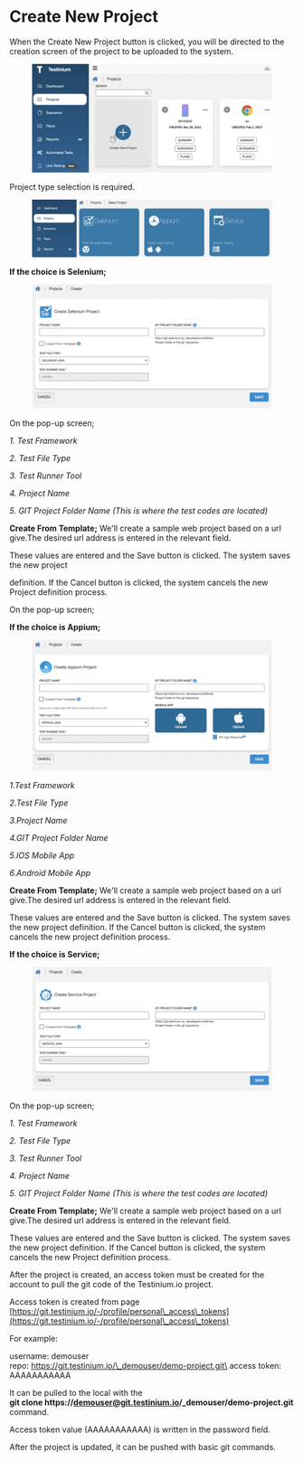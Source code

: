 # Create New Project

When the Create New Project button is clicked, you will be directed to the creation screen of the project to be uploaded to the system.

<figure><img src="../.gitbook/assets/Ekran Resmi 2023-06-20 00.39.16 (1).png" alt=""><figcaption></figcaption></figure>



Project type selection is required.

<figure><img src="../.gitbook/assets/Ekran Resmi 2023-06-20 00.40.51.png" alt=""><figcaption></figcaption></figure>

**If the choice is Selenium;**

<figure><img src="../.gitbook/assets/Ekran Resmi 2023-06-20 08.05.07.png" alt=""><figcaption></figcaption></figure>

On the pop-up screen;

_1. Test Framework_

_2. Test File Type_

_3. Test Runner Tool_

_4. Project Name_

_5. GIT Project Folder Name (This is where the test codes are located)_

**Create From Template;** We'll create a sample web project based on a url give.The desired url address is entered in the relevant field.

These values are entered and the Save button is clicked. The system saves the new project

definition. If the Cancel button is clicked, the system cancels the new Project definition process.

On the pop-up screen;

**If the choice is Appium;**

<figure><img src="../.gitbook/assets/Ekran Resmi 2023-06-20 08.05.30.png" alt=""><figcaption></figcaption></figure>

_1.Test Framework_

_2.Test File Type_

_3.Project Name_

_4.GIT Project Folder Name_

_5.IOS Mobile App_

_6.Android Mobile App_

**Create From Template;** We'll create a sample web project based on a url give.The desired url address is entered in the relevant field.

These values are entered and the Save button is clicked. The system saves the new project definition. If the Cancel button is clicked, the system cancels the new project definition process.

**If the choice is Service;**

<figure><img src="../.gitbook/assets/Ekran Resmi 2023-06-20 08.15.19.png" alt=""><figcaption></figcaption></figure>

On the pop-up screen;

_1. Test Framework_

_2. Test File Type_

_3. Test Runner Tool_

_4. Project Name_

_5. GIT Project Folder Name (This is where the test codes are located)_

**Create From Template;** We'll create a sample web project based on a url give.The desired url address is entered in the relevant field.

These values are entered and the Save button is clicked. The system saves the new project definition. If the Cancel button is clicked, the system cancels the new Project definition process.

After the project is created, an access token must be created for the account to pull the git code of the Testinium.io project.

Access token is created from page [https://git.testinium.io/-/profile/personal\_access\_tokens](https://git.testinium.io/-/profile/personal\_access\_tokens)

For example:

username: demouser\
repo: https://git.testinium.io/\_demouser/demo-project.git\
access token: AAAAAAAAAAA

It can be pulled to the local with the\
**git clone https://demouser@git.testinium.io/\_demouser/demo-project.git**\
command.

Access token value (AAAAAAAAAAA) is written in the password field.

After the project is updated, it can be pushed with basic git commands.
